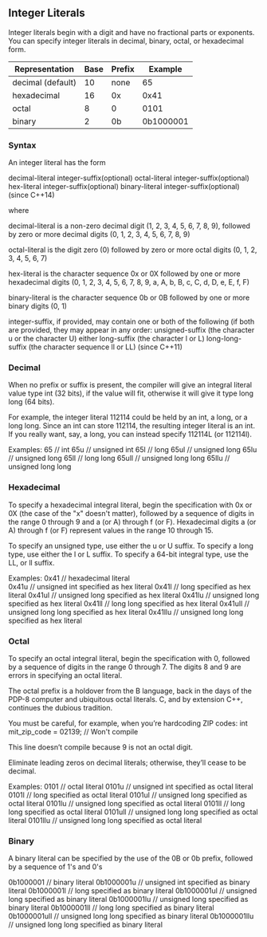 ## Integer Literals
Integer literals begin with a digit and have no fractional parts or exponents. You can specify integer literals in decimal, binary, octal, or hexadecimal form.

| Representation | Base |Prefix | Example |
|----------------|------|-------|---------|
| decimal (default) | 10 | none | 65 |
| hexadecimal | 16 | 0x | 0x41 |
| octal | 8 | 0 | 0101 |
| binary | 2 | 0b | 0b1000001|




### Syntax
An integer literal has the form

decimal-literal integer-suffix(optional)
octal-literal integer-suffix(optional)
hex-literal integer-suffix(optional)
binary-literal integer-suffix(optional)	(since C++14)

where

decimal-literal is a non-zero decimal digit (1, 2, 3, 4, 5, 6, 7, 8, 9), followed by zero or more decimal digits (0, 1, 2, 3, 4, 5, 6, 7, 8, 9)

octal-literal is the digit zero (0)
followed by zero or more octal digits (0, 1, 2, 3, 4, 5, 6, 7)

hex-literal is the character sequence 0x or 0X
followed by one or more hexadecimal digits (0, 1, 2, 3, 4, 5, 6, 7, 8, 9, a, A, b, B, c, C, d, D, e, E, f, F)

binary-literal is the character sequence 0b or 0B
followed by one or more binary digits (0, 1)

integer-suffix, if provided, may contain one or both of the following (if both are provided, they may appear in any order:
  unsigned-suffix (the character u or the character U)
  either
  long-suffix (the character l or L)
  long-long-suffix (the character sequence ll or LL) (since C++11)




### Decimal
When no prefix or suffix is present, the compiler will give an integral literal value type int (32 bits), if the value will fit, otherwise it will give it type long long (64 bits).

For example, the integer literal 112114 could be held by an int, a long, or a long long. Since an int can store 112114, the resulting integer literal is an int. If you really want, say, a long, you can instead specify 112114L (or 112114l).

Examples:
65         // int
65u        // unsigned int
65l        // long
65ul       // unsigned long
65lu       // unsigned long
65ll       // long long
65ull      // unsigned long long
65llu      // unsigned long long



### Hexadecimal
To specify a hexadecimal integral literal, begin the specification with 0x or 0X (the case of the "x" doesn't matter), followed by a sequence of digits in the range 0 through 9 and a (or A) through f (or F). Hexadecimal digits a (or A) through f (or F) represent values in the range 10 through 15.

To specify an unsigned type, use either the u or U suffix. To specify a long type, use either the l or L suffix. To specify a 64-bit integral type, use the LL, or ll suffix.

Examples:
0x41         // hexadecimal literal  
0x41u        // unsigned int specified as hex literal
0x41l        // long specified as hex literal
0x41ul       // unsigned long specified as hex literal
0x41lu       // unsigned long specified as hex literal
0x41ll       // long long specified as hex literal
0x41ull      // unsigned long long specified as hex literal
0x41llu      // unsigned long long specified as hex literal



### Octal
To specify an octal integral literal, begin the specification with 0, followed by a sequence of digits in the range 0 through 7. The digits 8 and 9 are errors in specifying an octal literal.

The octal prefix is a holdover from the B language, back in the days of the PDP-8 computer and ubiquitous octal literals. C, and by extension C++, continues the dubious tradition.

You must be careful, for example, when you’re hardcoding ZIP codes:
int mit_zip_code = 02139; // Won't compile

This line doesn’t compile because 9 is not an octal digit.

Eliminate leading zeros on decimal literals; otherwise, they’ll cease to be decimal.

Examples:
0101         // octal literal
0101u        // unsigned int specified as octal literal
0101l        // long specified as octal literal
0101ul       // unsigned long specified as octal literal
0101lu       // unsigned long specified as octal literal
0101ll       // long long specified as octal literal
0101ull      // unsigned long long specified as octal literal
0101llu      // unsigned long long specified as octal literal


### Binary
A binary literal can be specified by the use of the 0B or 0b prefix, followed by a sequence of 1's and 0's

0b1000001         // binary literal
0b1000001u        // unsigned int specified as binary literal
0b1000001l        // long specified as binary literal
0b1000001ul       // unsigned long specified as binary literal
0b1000001lu       // unsigned long specified as binary literal
0b1000001ll       // long long specified as binary literal
0b1000001ull      // unsigned long long specified as binary literal
0b1000001llu      // unsigned long long specified as binary literal
